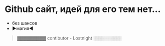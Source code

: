 # Github сайт, идей для его тем нет...
- без шансов
- ►магия◄
> ▓▓▓▓▓▓▓▓▓
> contibutor - Lostnight
> ░░░░░░░░░
